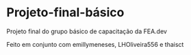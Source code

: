 # Projeto-final-básico
Projeto final do grupo básico de capacitação da FEA.dev

Feito em conjunto com emillymeneses, LHOliveira556 e thaisct
